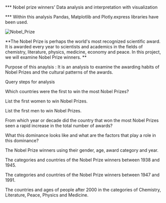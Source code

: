 *** Nobel prize winners' Data analysis and interpretation with visualization

*** Within this analysis Pandas, Matplotlib and Plotly.express libraries have been used.  

![Nobel_Prize](https://github.com/SinanKosoglu/python-/assets/140150167/966556e9-ebaa-4a7c-a187-2d8ada81862c)

**The Nobel Prize is perhaps the world's most recognized scientific award. It is awarded every year to scientists and academics in the fields of chemistry, literature, physics, medicine, economy and peace. In this project, we will examine Nobel Prize winners. **

Purpose of this anaylsis : It is an analysis to examine the awarding habits of Nobel Prizes and the cultural patterns of the awards.

Query steps for analysis

Which countries were the first to win the most Nobel Prizes?

List the first women to win Nobel Prizes.

List the first men to win Nobel Prizes.

From which year or decade did the country that won the most Nobel Prizes seen a rapid increase in the total number of awards?

What this dominance looks like and what are the factors that play a role in this dominance?

The Nobel Prize winners using their gender, age, award category and year.

The categories and countries of the Nobel Prize winners between 1938 and 1945.

The categories and countries of the Nobel Prize winners between 1947 and 1991.

The countries and ages of people after 2000 in the categories of Chemistry, Literature, Peace, Physics and Medicine.
